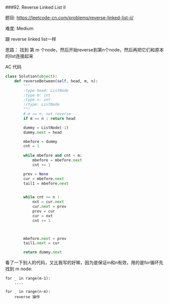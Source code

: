 ###92. Reverse Linked List II 

题目:
<https://leetcode-cn.com/problems/reverse-linked-list-ii/>


难度:
Medium


跟 reverse linked list一样

思路： 找到 第 m 个node，然后开始reverse到第n个node，然后再把它们和原本的list连接起来

AC 代码

```python
class Solution(object):
    def reverseBetween(self, head, m, n):
        """
        :type head: ListNode
        :type m: int
        :type n: int
        :rtype: ListNode
        """
        # m == n, not reverse
        if m == n : return head

        dummy = ListNode(-1)
        dummy.next = head

        mbefore = dummy
        cnt = 1
        
        while mbefore and cnt < m:
            mbefore = mbefore.next
            cnt += 1

        prev = None
        cur = mbefore.next
        tail1 = mbefore.next
        

        while cnt <= n :
            nxt = cur.next
            cur.next = prev
            prev = cur
            cur = nxt
            cnt += 1



        mbefore.next = prev
        tail1.next = cur

        return dummy.next 
```

看了一下别人的代码，又比我写的好嘛，因为是保证m和n有效，用的是for循环先找到 m node:


	for _ in range(m-1):
		....
		
	for _ in range(n-m):
		reverse 操作